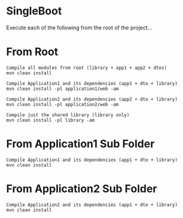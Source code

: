 # SingleBoot

Execute each of the following from the root of the project...

From Root
=========

	Compile all modules from root (library + app1 + app2 + dtos)
	mvn clean install

	Compile Application1 and its dependencies (app1 + dto + library)
	mvn clean install -pl application1/web -am

	Compile Application2 and its dependencies (app2 + dto + library)
	mvn clean install -pl application2/web -am

	Compile just the shared library (library only)
	mvn clean install -pl library -am

From Application1 Sub Folder
============================

	Compile Application1 and its dependencies (app1 + dto + library)
	mvn clean install


From Application2 Sub Folder
============================

	Compile Application2 and its dependencies (app1 + dto + library)
	mvn clean install
